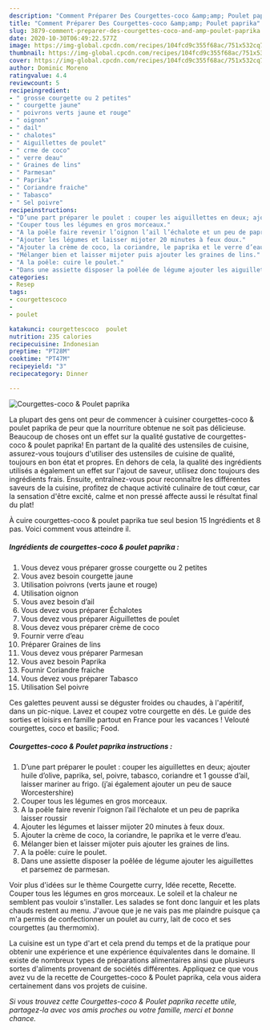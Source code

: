 ```yaml
---
description: "Comment Préparer Des Courgettes-coco &amp;amp; Poulet paprika"
title: "Comment Préparer Des Courgettes-coco &amp;amp; Poulet paprika"
slug: 3879-comment-preparer-des-courgettes-coco-and-amp-poulet-paprika
date: 2020-10-30T06:49:22.577Z
image: https://img-global.cpcdn.com/recipes/104fcd9c355f68ac/751x532cq70/courgettes-coco-poulet-paprika-photo-principale-de-la-recette.jpg
thumbnail: https://img-global.cpcdn.com/recipes/104fcd9c355f68ac/751x532cq70/courgettes-coco-poulet-paprika-photo-principale-de-la-recette.jpg
cover: https://img-global.cpcdn.com/recipes/104fcd9c355f68ac/751x532cq70/courgettes-coco-poulet-paprika-photo-principale-de-la-recette.jpg
author: Dominic Moreno
ratingvalue: 4.4
reviewcount: 5
recipeingredient:
- " grosse courgette ou 2 petites"
- " courgette jaune"
- " poivrons verts jaune et rouge"
- " oignon"
- " dail"
- " chalotes"
- " Aiguillettes de poulet"
- " crme de coco"
- " verre deau"
- " Graines de lins"
- " Parmesan"
- " Paprika"
- " Coriandre fraiche"
- " Tabasco"
- " Sel poivre"
recipeinstructions:
- "D’une part préparer le poulet : couper les aiguillettes en deux; ajouter huile d’olive, paprika, sel, poivre, tabasco, coriandre et 1 gousse d’ail, laisser mariner au frigo. (j’ai également ajouter un peu de sauce Worcestershire)"
- "Couper tous les légumes en gros morceaux."
- "A la poêle faire revenir l’oignon l’ail l’échalote et un peu de paprika laisser roussir"
- "Ajouter les légumes et laisser mijoter 20 minutes à feux doux."
- "Ajouter la crème de coco, la coriandre, le paprika et le verre d’eau."
- "Mélanger bien et laisser mijoter puis ajouter les graines de lins."
- "A la poêle: cuire le poulet."
- "Dans une assiette disposer la poêlée de légume ajouter les aiguillettes et parsemez de parmesan."
categories:
- Resep
tags:
- courgettescoco
- 
- poulet

katakunci: courgettescoco  poulet 
nutrition: 235 calories
recipecuisine: Indonesian
preptime: "PT28M"
cooktime: "PT47M"
recipeyield: "3"
recipecategory: Dinner

---
```



![Courgettes-coco &amp; Poulet paprika](https://img-global.cpcdn.com/recipes/104fcd9c355f68ac/751x532cq70/courgettes-coco-poulet-paprika-photo-principale-de-la-recette.jpg)

La plupart des gens ont peur de commencer à cuisiner courgettes-coco &amp; poulet paprika de peur que la nourriture obtenue ne soit pas délicieuse. Beaucoup de choses ont un effet sur la qualité gustative de courgettes-coco &amp; poulet paprika! En partant de la qualité des ustensiles de cuisine, assurez-vous toujours d'utiliser des ustensiles de cuisine de qualité, toujours en bon état et propres. En dehors de cela, la qualité des ingrédients utilisés a également un effet sur l'ajout de saveur, utilisez donc toujours des ingrédients frais. Ensuite, entraînez-vous pour reconnaître les différentes saveurs de la cuisine, profitez de chaque activité culinaire de tout cœur, car la sensation d'être excité, calme et non pressé affecte aussi le résultat final du plat!

<!--inarticleads1-->

À cuire courgettes-coco &amp; poulet paprika tue seul besion 15 Ingrédients et 8 pas. Voici comment vous atteindre il.

##### Ingrédients de courgettes-coco &amp; poulet paprika :

1. Vous devez vous préparer  grosse courgette ou 2 petites
1. Vous avez besoin  courgette jaune
1. Utilisation  poivrons (verts jaune et rouge)
1. Utilisation  oignon
1. Vous avez besoin  d’ail
1. Vous devez vous préparer  Échalotes
1. Vous devez vous préparer  Aiguillettes de poulet
1. Vous devez vous préparer  crème de coco
1. Fournir  verre d’eau
1. Préparer  Graines de lins
1. Vous devez vous préparer  Parmesan
1. Vous avez besoin  Paprika
1. Fournir  Coriandre fraiche
1. Vous devez vous préparer  Tabasco
1. Utilisation  Sel poivre


Ces galettes peuvent aussi se déguster froides ou chaudes, à l&#39;apéritif, dans un pic-nique. Lavez et coupez votre courgette en dés. Le guide des sorties et loisirs en famille partout en France pour les vacances ! Velouté courgettes, coco et basilic; Food. 

<!--inarticleads2-->

##### Courgettes-coco &amp; Poulet paprika instructions :

1. D’une part préparer le poulet : couper les aiguillettes en deux; ajouter huile d’olive, paprika, sel, poivre, tabasco, coriandre et 1 gousse d’ail, laisser mariner au frigo. (j’ai également ajouter un peu de sauce Worcestershire)
1. Couper tous les légumes en gros morceaux.
1. A la poêle faire revenir l’oignon l’ail l’échalote et un peu de paprika laisser roussir
1. Ajouter les légumes et laisser mijoter 20 minutes à feux doux.
1. Ajouter la crème de coco, la coriandre, le paprika et le verre d’eau.
1. Mélanger bien et laisser mijoter puis ajouter les graines de lins.
1. A la poêle: cuire le poulet.
1. Dans une assiette disposer la poêlée de légume ajouter les aiguillettes et parsemez de parmesan.


Voir plus d&#39;idées sur le thème Courgette curry, Idée recette, Recette. Couper tous les légumes en gros morceaux. Le soleil et la chaleur ne semblent pas vouloir s&#39;installer. Les salades se font donc languir et les plats chauds restent au menu. J&#39;avoue que je ne vais pas me plaindre puisque ça m&#39;a permis de confectionner un poulet au curry, lait de coco et ses courgettes (au thermomix). 

<!--inarticleads1-->

<p>
La cuisine est un type d'art et cela prend du temps et de la pratique pour obtenir une expérience et une expérience équivalentes dans le domaine. Il existe de nombreux types de préparations alimentaires ainsi que plusieurs sortes d'aliments provenant de sociétés différentes. Appliquez ce que vous avez vu de la recette de Courgettes-coco &amp; Poulet paprika, cela vous aidera certainement dans vos projets de cuisine.
</p>

<p>
<i>Si vous trouvez cette Courgettes-coco &amp; Poulet paprika recette utile, partagez-la avec vos amis proches ou votre famille, merci et bonne chance.</i>
</p>
